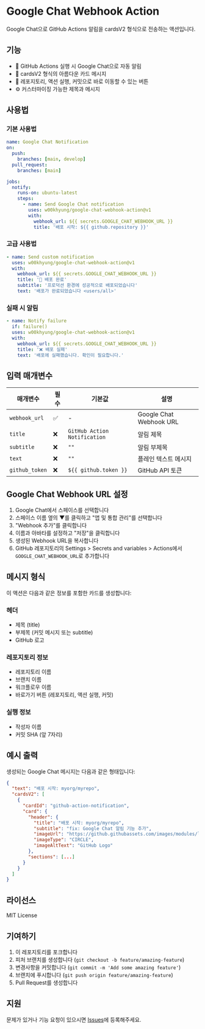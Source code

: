 # Google Chat Webhook Action

Google Chat으로 GitHub Actions 알림을 cardsV2 형식으로 전송하는 액션입니다.

## 기능

- 🔔 GitHub Actions 실행 시 Google Chat으로 자동 알림
- 📱 cardsV2 형식의 아름다운 카드 메시지
- 🔗 레포지토리, 액션 실행, 커밋으로 바로 이동할 수 있는 버튼
- ⚙️ 커스터마이징 가능한 제목과 메시지

## 사용법

### 기본 사용법

```yaml
name: Google Chat Notification
on:
  push:
    branches: [main, develop]
  pull_request:
    branches: [main]

jobs:
  notify:
    runs-on: ubuntu-latest
    steps:
      - name: Send Google Chat notification
        uses: w00khyung/google-chat-webhook-action@v1
        with:
          webhook_url: ${{ secrets.GOOGLE_CHAT_WEBHOOK_URL }}
          title: '배포 시작: ${{ github.repository }}'
```

### 고급 사용법

```yaml
- name: Send custom notification
  uses: w00khyung/google-chat-webhook-action@v1
  with:
    webhook_url: ${{ secrets.GOOGLE_CHAT_WEBHOOK_URL }}
    title: '🚀 배포 완료'
    subtitle: '프로덕션 환경에 성공적으로 배포되었습니다'
    text: '배포가 완료되었습니다 <users/all>'
```

### 실패 시 알림

```yaml
- name: Notify failure
  if: failure()
  uses: w00khyung/google-chat-webhook-action@v1
  with:
    webhook_url: ${{ secrets.GOOGLE_CHAT_WEBHOOK_URL }}
    title: '❌ 배포 실패'
    text: '배포에 실패했습니다. 확인이 필요합니다.'
```

## 입력 매개변수

| 매개변수       | 필수 | 기본값                       | 설명                    |
| -------------- | ---- | ---------------------------- | ----------------------- |
| `webhook_url`  | ✅   | -                            | Google Chat Webhook URL |
| `title`        | ❌   | `GitHub Action Notification` | 알림 제목               |
| `subtitle`     | ❌   | `""`                         | 알림 부제목             |
| `text`         | ❌   | `""`                         | 플레인 텍스트 메시지    |
| `github_token` | ❌   | `${{ github.token }}`        | GitHub API 토큰         |

## Google Chat Webhook URL 설정

1. Google Chat에서 스페이스를 선택합니다
2. 스페이스 이름 옆의 ▼를 클릭하고 "앱 및 통합 관리"를 선택합니다
3. "Webhook 추가"를 클릭합니다
4. 이름과 아바타를 설정하고 "저장"을 클릭합니다
5. 생성된 Webhook URL을 복사합니다
6. GitHub 레포지토리의 Settings > Secrets and variables > Actions에서 `GOOGLE_CHAT_WEBHOOK_URL`로 추가합니다

## 메시지 형식

이 액션은 다음과 같은 정보를 포함한 카드를 생성합니다:

### 헤더

- 제목 (title)
- 부제목 (커밋 메시지 또는 subtitle)
- GitHub 로고

### 레포지토리 정보

- 레포지토리 이름
- 브랜치 이름
- 워크플로우 이름
- 바로가기 버튼 (레포지토리, 액션 실행, 커밋)

### 실행 정보

- 작성자 이름
- 커밋 SHA (앞 7자리)

## 예시 출력

생성되는 Google Chat 메시지는 다음과 같은 형태입니다:

```json
{
  "text": "배포 시작: myorg/myrepo",
  "cardsV2": [
    {
      "cardId": "github-action-notification",
      "card": {
        "header": {
          "title": "배포 시작: myorg/myrepo",
          "subtitle": "fix: Google Chat 알림 기능 추가",
          "imageUrl": "https://github.githubassets.com/images/modules/logos_page/GitHub-Mark.png",
          "imageType": "CIRCLE",
          "imageAltText": "GitHub Logo"
        },
        "sections": [...]
      }
    }
  ]
}
```

## 라이선스

MIT License

## 기여하기

1. 이 레포지토리를 포크합니다
2. 피처 브랜치를 생성합니다 (`git checkout -b feature/amazing-feature`)
3. 변경사항을 커밋합니다 (`git commit -m 'Add some amazing feature'`)
4. 브랜치에 푸시합니다 (`git push origin feature/amazing-feature`)
5. Pull Request를 생성합니다

## 지원

문제가 있거나 기능 요청이 있으시면 [Issues](https://github.com/w00khyung/google-chat-webhook-action/issues)에 등록해주세요.
